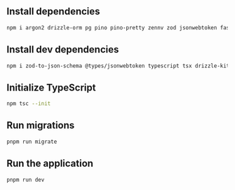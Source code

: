 ## Install dependencies

```bash
npm i argon2 drizzle-orm pg pino pino-pretty zennv zod jsonwebtoken fastify-zod fastify-guard fastify
```

## Install dev dependencies

```bash
npm i zod-to-json-schema @types/jsonwebtoken typescript tsx drizzle-kit @types/pg -D
```

## Initialize TypeScript

```bash
npm tsc --init
```

## Run migrations

```bash
pnpm run migrate
```

## Run the application

```bash
pnpm run dev
```
